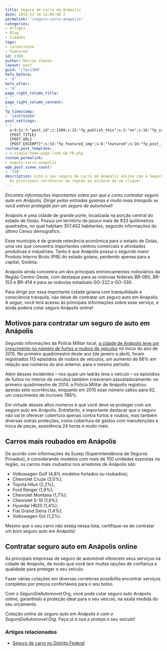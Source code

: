 ```yaml
---
title: Seguro de carro em Anápolis
date: 2015-12-10 12:00:48 Z
permalink: "/seguro-carro-anapolis"
categories:
- Artigos
- Blog
- Cidades
tags:
- cornerstone
- Featured
id: 1389
author: Marcos Chaves
layout: post
guid: "/?p=1389"
hefo_before:
- '0'
hefo_after:
- '0'
page_right_column_title:
- ''
page_right_column_content:
- ''
fp_timestamp:
- '1449784800'
post_settings:
- |
  a:9:{s:7:"post_id";i:1389;s:15:"fp_publish_this";s:2:"on";s:16:"fp_schedule_this";s:3:"yes";s:11:"fp_datetime";s:16:"2015/12/10 20:00";s:18:"fp_timezone_offset";s:3:"120";s:8:"msg_body";s:66:"Novo post no {SITE_NAME}
  {POST_TITLE}
  {POST_URL}
  {POST_EXCERPT}";s:15:"fp_featured_img";s:8:"featured";s:16:"fp_post_img_text";s:0:"";s:5:"pages";a:2:{i:0;s:3:"own";i:1;s:15:"520743491417556";}}
custom_post_template:
- u-single-home-page-look-GA-FB.php
custom_permalink:
- seguro-carro-anapolis
wpb_post_views_count:
- '710'
description: Cote o seu seguro de carro em Anápolis online com o SeguroDeAutomovel.Org.
  As principais corretoras da região ao alcance de um clique!
---
```


_Encontre informações importantes sobre por que e como contratar seguro auto em Anápolis. Dirigir pelas estradas goianas é muito mais tranquilo se você estiver protegido por um seguro de automóvel!_

Anápolis é uma cidade de grande porte, localizada na porção central do estado de Goiás. Possui um território de pouco mais de 933 quilômetros quadrados, no qual habitam 357.402 habitantes, segundo informações do último Censo demográfico.

Esse município é de grande relevância econômica para o estado de Goiás, uma vez que concentra importantes centros comerciais e atividades produtivas e industriais. Tanto é que Anápolis possui o segundo maior Produto Interno Bruto (PIB) do estado goiano, perdendo apenas para a capital, Goiânia.

Anápolis ainda concentra um dos principais entroncamentos rodoviários da Região Centro-Oeste, com destaque para as rodovias federais BR-060, BR-153 e BR-414 e para as rodovias estaduais GO-222 e GO-330.

Para dirigir por essa importante cidade goiana com tranquilidade e consciência tranquila, não deixe de contratar um seguro auto em Anápolis. A seguir, você terá acesso às principais informações sobre esse serviço, e ainda poderá cotar seguro Anápolis online!

## Motivos para contratar um seguro de auto em Anápolis

Segundo informações da Polícia Militar local, [a cidade de Anápolis teve um crescimento no número de furtos e roubos de veículos](http://www.jornalestadodegoias.com.br/2015/05/11/roubo-de-veiculos-cresce-66-no-primeiro-semestre-de-2015/) no início do ano de 2015. No primeiro quadrimestre deste ano (de janeiro a abril), foram registrados 113 episódios de roubos de veículos, um aumento de 66% em relação aos números do ano anterior, para o mesmo período.

Além desses incidentes – nos quais um ladrão leva o veículo – os episódios de furtos no interior de veículos também cresceram assustadoramente: no primeiro quadrimestre de 2014, a Polícia Militar de Anápolis registrou apenas sete ocorrências, enquanto em 2015 esse número saltou para 62, um crescimento de incríveis 786%.

Em virtude desses altos números é que você deve se proteger com um seguro auto em Anápolis. Entretanto, é importante destacar que o seguro não vai te oferecer cobertura apenas contra furtos e roubos, mas também diversas outras proteções, como cobertura de gastos com manutenções e troca de peças, assistência 24 horas e muito mais.

## Carros mais roubados em Anápolis

De acordo com informações da Susep (Superintendência de Seguros Privados), e considerando modelos com mais de 100 unidades expostas na região, os carros mais roubados nos arredores de Anápolis são:

  * Volkswagen Golf (4,8% modelos furtados ou roubados);
  * Chevrolet Cruze (3,0%);
  * Toyota Hilux (2,2%);
  * Ford Ranger (1,9%);
  * Chevrolet Montana (1,7%);
  * Chevrolet S-10 (1,6%);
  * Hyundai HB20 (1,4%);
  * Fiat Grand Siena (1,4%);
  * Volkswagen Gol (1,2%).

Mesmo que o seu carro não esteja nessa lista, certifique-se de contratar um bom seguro auto em Anápolis!

## Contratar seguro auto em Anápolis online

As principais empresas de seguro de automóvel oferecem seus serviços na cidade de Anápolis, de modo que você tem muitas opções de confiança e qualidade para proteger o seu veículo.

Fazer várias cotações em diversas corretoras possibilita encontrar serviços completos por preços confortáveis para o seu bolso.

Com o SeguroDeAutomovel.Org, você pode cotar seguro auto Anápolis online, garantindo a proteção ideal para o seu veículo, na exata medida do seu orçamento.

_Cotação online de seguro auto em Anápolis é com o SeguroDeAutomovel.Org. Faça já a sua e proteja o seu veículo!_

### Artigos relacionados

  * <a href="/seguro-de-carro-distrito-federal-brasilia" target="_blank">Seguro de carro no Distrito Federal</a>